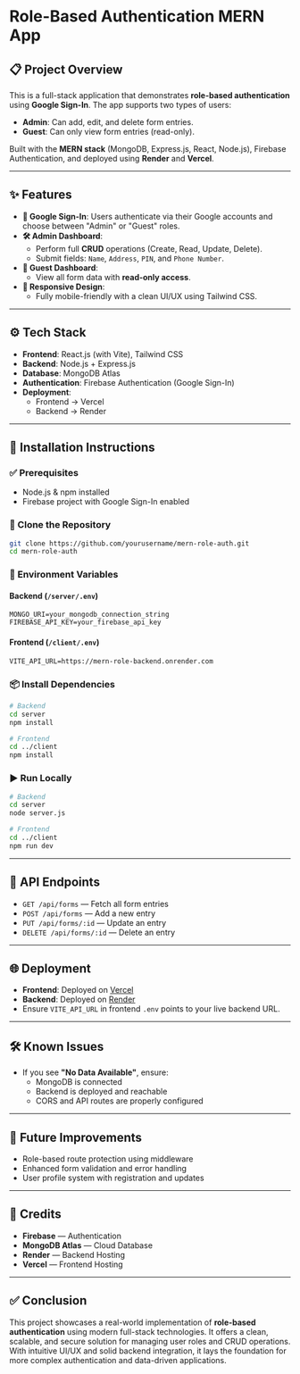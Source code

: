 # Role-Based Authentication MERN App

## 📋 Project Overview

This is a full-stack application that demonstrates **role-based authentication** using **Google Sign-In**. The app supports two types of users:

- **Admin**: Can add, edit, and delete form entries.
- **Guest**: Can only view form entries (read-only).

Built with the **MERN stack** (MongoDB, Express.js, React, Node.js), Firebase Authentication, and deployed using **Render** and **Vercel**.

---

## ✨ Features

- **🔐 Google Sign-In**: Users authenticate via their Google accounts and choose between "Admin" or "Guest" roles.
- **🛠 Admin Dashboard**:
  - Perform full **CRUD** operations (Create, Read, Update, Delete).
  - Submit fields: `Name`, `Address`, `PIN`, and `Phone Number`.
- **👀 Guest Dashboard**:
  - View all form data with **read-only access**.
- **📱 Responsive Design**:
  - Fully mobile-friendly with a clean UI/UX using Tailwind CSS.

---

## ⚙️ Tech Stack

- **Frontend**: React.js (with Vite), Tailwind CSS  
- **Backend**: Node.js + Express.js  
- **Database**: MongoDB Atlas  
- **Authentication**: Firebase Authentication (Google Sign-In)  
- **Deployment**:
  - Frontend → Vercel  
  - Backend → Render  

---

## 🚀 Installation Instructions

### ✅ Prerequisites

- Node.js & npm installed
- Firebase project with Google Sign-In enabled

### 📁 Clone the Repository

```bash
git clone https://github.com/yourusername/mern-role-auth.git
cd mern-role-auth
```

### 🔐 Environment Variables

#### Backend (`/server/.env`)
```env
MONGO_URI=your_mongodb_connection_string
FIREBASE_API_KEY=your_firebase_api_key
```

#### Frontend (`/client/.env`)
```env
VITE_API_URL=https://mern-role-backend.onrender.com
```

### 📦 Install Dependencies

```bash
# Backend
cd server
npm install

# Frontend
cd ../client
npm install
```

### ▶️ Run Locally

```bash
# Backend
cd server
node server.js

# Frontend
cd ../client
npm run dev
```

---

## 🔌 API Endpoints

- `GET /api/forms` — Fetch all form entries  
- `POST /api/forms` — Add a new entry  
- `PUT /api/forms/:id` — Update an entry  
- `DELETE /api/forms/:id` — Delete an entry  

---

## 🌐 Deployment

- **Frontend**: Deployed on [Vercel](https://vercel.com)  
- **Backend**: Deployed on [Render](https://render.com)  
- Ensure `VITE_API_URL` in frontend `.env` points to your live backend URL.

---

## 🛠 Known Issues

- If you see **"No Data Available"**, ensure:
  - MongoDB is connected
  - Backend is deployed and reachable
  - CORS and API routes are properly configured

---

## 🔮 Future Improvements

- Role-based route protection using middleware
- Enhanced form validation and error handling
- User profile system with registration and updates

---

## 🙌 Credits

- **Firebase** — Authentication  
- **MongoDB Atlas** — Cloud Database  
- **Render** — Backend Hosting  
- **Vercel** — Frontend Hosting  

---

## ✅ Conclusion

This project showcases a real-world implementation of **role-based authentication** using modern full-stack technologies. It offers a clean, scalable, and secure solution for managing user roles and CRUD operations. With intuitive UI/UX and solid backend integration, it lays the foundation for more complex authentication and data-driven applications.

